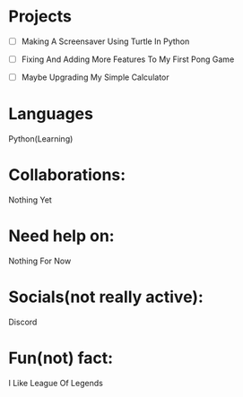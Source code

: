
# Projects
  - [ ] Making A Screensaver Using Turtle In Python
  
  - [ ] Fixing And Adding More Features To My First Pong Game
  
  - [ ] Maybe Upgrading My Simple Calculator
  
# Languages
  Python(Learning)
  
# Collaborations:
  Nothing Yet

# Need help on:
  Nothing For Now
  
# Socials(not really active):
  Discord
  
# Fun(not) fact:
  I Like League Of Legends

